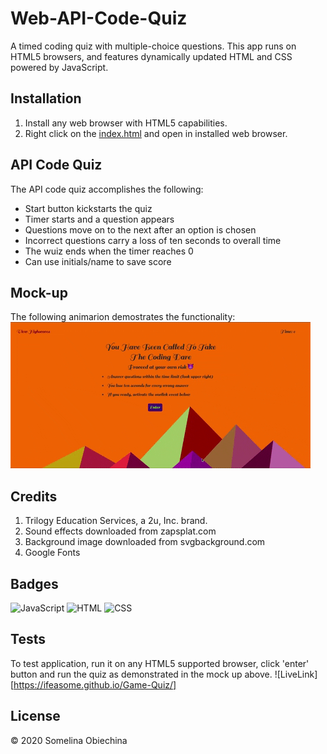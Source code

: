 # Web-API-Code-Quiz

A timed coding quiz with multiple-choice questions. This app runs on HTML5 browsers, and features dynamically updated HTML and CSS powered by JavaScript. 

## Installation 

1. Install any web browser with HTML5 capabilities.
2. Right click on the [index.html](./index.html) and open in installed web browser. 

## API Code Quiz 

The API code quiz accomplishes the following: 

- Start button kickstarts the quiz
- Timer starts and a question appears
- Questions move on to the next after an option is chosen 
- Incorrect questions carry a loss of ten seconds to overall time 
- The wuiz ends when the timer reaches 0 
- Can use initials/name to save score 

## Mock-up 

The following animarion demostrates the functionality: 
![code quiz](./Demo/Code_Quiz_Demo.gif)

## Credits 

1. Trilogy Education Services, a 2u, Inc. brand. 
2. Sound effects downloaded from zapsplat.com 
3. Background image downloaded from svgbackground.com 
4. Google Fonts 


## Badges 

![JavaScript](https://img.shields.io/badge/JavaScript-30.1%25-yellow)
![HTML](https://img.shields.io/badge/HTML-47.8%25-red)
![CSS](https://img.shields.io/badge/CSS-22.1%25-blue)


## Tests 

To test application, run it on any HTML5 supported browser, click 'enter' button and run the quiz as demonstrated in the mock up above. 
![LiveLink][https://ifeasome.github.io/Game-Quiz/]


## License 

© 2020 Somelina Obiechina 


